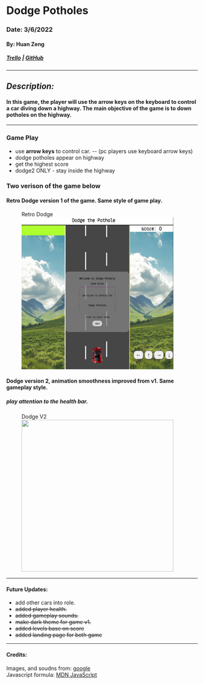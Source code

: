 # Dodge Potholes

### Date: 3/6/2022

#### By: Huan Zeng

##### [Trello](https://trello.com/b/KJetNlie/dodge-potholes) | [GitHub](https://github.com/huan00/Dodge-Potholes)

---

## _Description:_

#### In this game, the player will use the arrow keys on the keyboard to control a car diving down a highway. The main objective of the game is to down potholes on the highway.

---

### Game Play

- use **arrow keys** to control car.
  -- (pc players use keyboard arrow keys)
- dodge potholes appear on highway
- get the highest score
- dodge2 ONLY - stay inside the highway

### Two verison of the game below

#### Retro Dodge version 1 of the game. Same style of game play.

<figure>
<figcaption>Retro Dodge</figcaption>
  <img src='./image/Dodge1.png' width='400' height='400'>
</figure>

#### Dodge version 2, animation smoothness improved from v1. Same gameplay style.

##### play attention to the health bar.

<figure>
<figcaption>Dodge V2</figcaption>
  <image src='./image/Dodge2.png'
  width='400' height='400'>
</figure>

---

#### Future Updates:

- add other cars into role.
- ~~added player health.~~
- ~~added gameplay sounds.~~
- ~~make dark theme for game v1.~~
- ~~added levels base on score~~
- ~~added landing page for both game~~

---

#### Credits:

Images, and soudns from: [google](https://google.com) <br>
Javascript formula: [MDN JavaScript](https://developer.mozilla.org/en-US/docs/Games/Tutorials/2D_Breakout_game_pure_JavaScript/Collision_detection)
